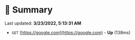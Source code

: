 # 📖 Summary
Last updated: **3/23/2022, 5:13:31 AM**

- `GET` [https://google.com](https://google.com) - **Up** (138ms)
